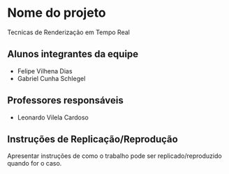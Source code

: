 # Nome do projeto

Tecnicas de Renderização em Tempo Real

## Alunos integrantes da equipe

* Felipe Vilhena Dias
* Gabriel Cunha Schlegel

## Professores responsáveis

* Leonardo Vilela Cardoso

## Instruções de Replicação/Reprodução

Apresentar instruções de como o trabalho pode ser replicado/reproduzido quando for o caso.
